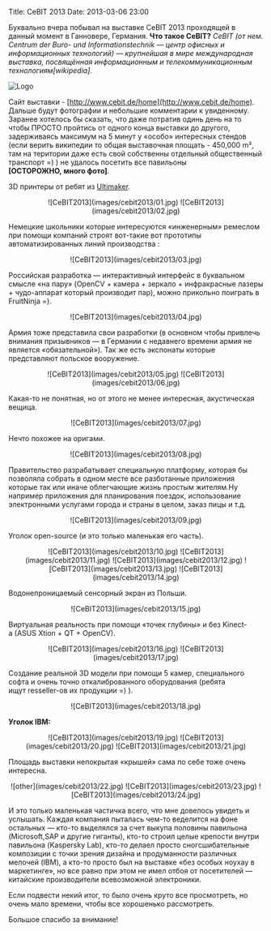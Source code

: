 Title: CeBIT 2013
Date: 2013-03-06 23:00

Буквально вчера побывал на выставке CeBIT 2013 проходящей в данный момент в Ганновере, Германия. 
**Что такое CeBIT?**
*CeBIT (от нем. Centrum der Buro- und Informationstechnik — центр офисных и информационных технологий) — крупнейшая в мире международная выставка, посвящённая информационным и телекоммуникационным технологиям[wikipedia].*

![Logo](images/cebit2013/logo.png)

Сайт выставки - [http://www.cebit.de/home](http://www.cebit.de/home). 
Дальше будут фотографии и небольшие комментарии к увиденному. Заранее хотелось бы сказать, что даже потратив одинь день на то чтобы ПРОСТО пройтись от одного конца выставки до другого, задерживаясь максимум на 5 минут у «особо» интересных стендов (если верить википедии то общая выставочная площать - 450,000 m², там на територии даже есть свой собственны отдельный общественный транспорт =) ) не удалось посетить все павильоны **[ОСТОРОЖНО, много фото]**.

3D принтеры от ребят из [Ultimaker](http://www.ultimaker.com).

<center>
	![CeBIT2013](images/cebit2013/01.jpg)
	![CeBIT2013](images/cebit2013/02.jpg)
</center>

Немецкие школьники которые интересуются «инженерным» ремеслом при помощи компаний строят вот-такие вот прототипы автоматизированных линий производства :
<center>
	![CeBIT2013](images/cebit2013/03.jpg)
</center>

Российская разработка — интерактивный интерфейс в буквальном смысле «на пару» (OpenCV + камера + зеркало + инфракрасные лазеры + чудо-аппарат который производит пар), можно прикольно поиграть в FruitNinja =).

<center>
![CeBIT2013](images/cebit2013/04.jpg)
</center>

Армия тоже представила свои разработки (в основном чтобы привлечь внимания призывников — в Германии с недавнего времени армия не является «обязательной»). Так же есть экспонаты которые представляют польское вооружение.

<center>
	![CeBIT2013](images/cebit2013/05.jpg)
	![CeBIT2013](images/cebit2013/06.jpg)
</center>

Какая-то не понятная, но от этого не менее интересная, акустическая вещица.

<center>
	![CeBIT2013](images/cebit2013/07.jpg)
</center>


Нечто похожее на оригами.

<center>
	![CeBIT2013](images/cebit2013/08.jpg)
</center>




Правительство разрабатывает специальную платформу, которая бы позволяла собрать в одном месте все разботанные приложения которые так или иначе облегчающие жизнь простым жителям.Ну например приложения для планирования поездок, использование электронными услугами города и страны в целом, заказ пицы и т.д.


<center>
	![CeBIT2013](images/cebit2013/09.jpg)
</center>


Уголок open-source (и это только маленькая его часть).

<center>
	![CeBIT2013](images/cebit2013/10.jpg)
	![CeBIT2013](images/cebit2013/11.jpg)
	![CeBIT2013](images/cebit2013/12.jpg)	
	![CeBIT2013](images/cebit2013/13.jpg)
	![CeBIT2013](images/cebit2013/14.jpg)
</center>

Водонепроницаемый сенсорный экран из Польши.
<center>
	![CeBIT2013](images/cebit2013/15.jpg)
</center>


Виртуальная реальность при помощи «точек глубины» и без Kinect-a (ASUS Xtion + QT + OpenCV).
<center>
	![CeBIT2013](images/cebit2013/16.jpg)
	![CeBIT2013](images/cebit2013/17.jpg)
</center>



Создание реальной 3D модели при помощи 5 камер, специального софта и очень точно откалиброванного оборудования (ребята ищут resseller-ов их продукции =) ).
<center>
	![CeBIT2013](images/cebit2013/18.jpg)
</center>

**Уголок IBM:**
<center>
	![CeBIT2013](images/cebit2013/19.jpg)
	![CeBIT2013](images/cebit2013/20.jpg)
	![CeBIT2013](images/cebit2013/21.jpg)
</center>

Площадь выставки непокрытая «крышей» сама по себе тоже очень интересна.
<center>
	![other](images/cebit2013/22.jpg)
	![CeBIT2013](images/cebit2013/23.jpg)
	![CeBIT2013](images/cebit2013/24.jpg)
</center>


И это только маленькая частичка всего, что мне довелось увидеть и услышать. Каждая компания пыталась чем-то веделится на фоне остальных — кто-то выделялся за счет выкупа половины павильона (Microsoft,SAP и другие гиганты), кто-то строил целые крепости внутри павильона (Kaspersky Lab), кто-то делаел просто сногсшибательные композиции с точки зрения дизайна и продуманности различных мелочей (IBM), а кто-то просто был на выставке «без особых ноухау в маркетинге», но все равно при этом не имел отбоя от посетителей — китайские производители всевозможной электроники. 

Если подвести некий итог, то было очень круто все просмотреть, но очень мало времени, чтобы все хорошенько рассмотреть. 

Большое спасибо за внимание!